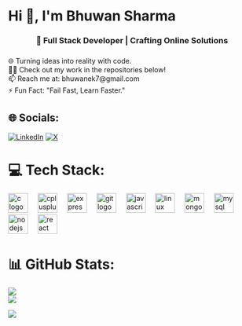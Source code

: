 <h1 align="left">Hi 👋, I'm Bhuwan Sharma</h1>

<h3 align="center">🚀 Full Stack Developer | Crafting Online Solutions </h3>

###

<p align="left"> 🌐 Turning ideas into reality with code. <br>  👨‍💻 Check out my work in the repositories below! <br>    📫  Reach me at: bhuwanek7@gmail.com<br>    ⚡  Fun Fact: "Fail Fast, Learn Faster." </p>

###

## 🌐 Socials:
[![LinkedIn](https://img.shields.io/badge/LinkedIn-%230077B5.svg?logo=linkedin&logoColor=white)](https://www.linkedin.com/in/bhu1212/)  [![X](https://img.shields.io/badge/X-black.svg?logo=X&logoColor=white)](https://x.com/Bhwn_core7) 


# 💻 Tech Stack:
<div align="left">
  <img src="https://img.shields.io/badge/C-A8B9CC?logo=c&logoColor=black&style=for-the-badge" height="40" alt="c logo"  />
  <img width="12" />
  <img src="https://img.shields.io/badge/C++-00599C?logo=cplusplus&logoColor=white&style=for-the-badge" height="40" alt="cplusplus logo"  />
  <img width="12" />
  <img src="https://img.shields.io/badge/Express-000000?logo=express&logoColor=white&style=for-the-badge" height="40" alt="express logo"  />
  <img width="12" />
  <img src="https://img.shields.io/badge/Git-F05032?logo=git&logoColor=white&style=for-the-badge" height="40" alt="git logo"  />
  <img width="12" />
  <img src="https://img.shields.io/badge/JavaScript-F7DF1E?logo=javascript&logoColor=black&style=for-the-badge" height="40" alt="javascript logo"  />
  <img width="12" />
  <img src="https://img.shields.io/badge/Linux-FCC624?logo=linux&logoColor=black&style=for-the-badge" height="40" alt="linux logo"  />
  <img width="12" />
  <img src="https://img.shields.io/badge/MongoDB-47A248?logo=mongodb&logoColor=white&style=for-the-badge" height="40" alt="mongodb logo"  />
  <img width="12" />
  <img src="https://img.shields.io/badge/MySQL-4479A1?logo=mysql&logoColor=white&style=for-the-badge" height="40" alt="mysql logo"  />
  <img width="12" />
  <img src="https://img.shields.io/badge/Node.js-339933?logo=nodedotjs&logoColor=white&style=for-the-badge" height="40" alt="nodejs logo"  />
  <img width="12" />
  <img src="https://img.shields.io/badge/React-61DAFB?logo=react&logoColor=black&style=for-the-badge" height="40" alt="react logo"  />
  <img width="12" />
</div>

# 📊 GitHub Stats:
![](https://github-readme-stats.vercel.app/api?username=FillingVoid7&theme=dark&hide_border=false&include_all_commits=true&count_private=true)<br/>
![](https://github-readme-stats.vercel.app/api/top-langs/?username=FillingVoid7&theme=dark&hide_border=false&include_all_commits=true&count_private=true&layout=compact)

[![](https://visitcount.itsvg.in/api?id=FillingVoid7&icon=1&color=3)](https://visitcount.itsvg.in)
###

